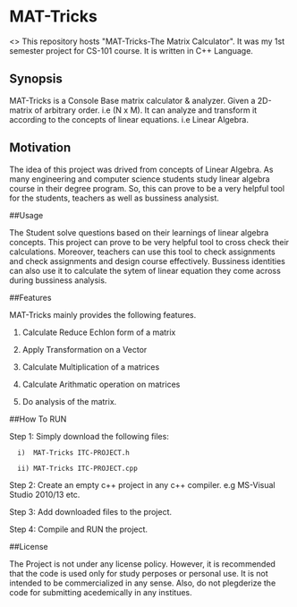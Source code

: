# MAT-Tricks
<<Introduction>>
This repository hosts "MAT-Tricks-The Matrix Calculator". It was my 1st semester project for CS-101 course. It is written in C++ Language.
## Synopsis

MAT-Tricks is a Console Base matrix calculator & analyzer. Given a 2D-matrix of arbitrary order. i.e (N x M). It can analyze and transform it according to the concepts of linear equations. i.e Linear Algebra.

## Motivation

The idea of this project was drived from concepts of Linear Algebra. As many engineering and computer science students study linear algebra course in their degree program. So, this can prove to be a very helpful tool for the students, teachers as well as bussiness analysist.

##Usage

The Student solve questions based on their learnings of linear algebra concepts. This project can prove to be very helpful tool to cross check their calculations. Moreover, teachers can use this tool to check assignments and check assignments and design course effectively. Bussiness identities can also use it to calculate the sytem of linear equation they come across during bussiness analysis.

##Features

MAT-Tricks mainly provides the following features.

1) Calculate Reduce Echlon form of a matrix

3) Apply Transformation on a Vector

4) Calculate Multiplication of a matrices

5) Calculate Arithmatic operation on matrices

6) Do analysis of the matrix.

##How To RUN

Step 1: Simply download the following files:

      i)  MAT-Tricks ITC-PROJECT.h

      ii) MAT-Tricks ITC-PROJECT.cpp

Step 2: Create an empty c++ project in any c++ compiler. e.g MS-Visual Studio 2010/13 etc.

Step 3: Add downloaded files to the project.

Step 4: Compile and RUN the project.

##License

The Project is not under any license policy. However, it is recommended that the code is used only for study perposes or personal use. It is not intended to be commercialized in any sense. Also, do not plegderize the code for submitting acedemically in any institues.
